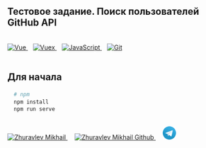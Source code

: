 ## Тестовое задание. Поиск пользователей GitHub API
<br />
<div>
    <a href="https://vuejs.org/">
        <img alt="Vue"
            src="https://img.shields.io/badge/-Vue-42b883?style=for-the-badge&logo=vue&logoColor=black" />
    </a>
    &nbsp;&nbsp;
    <a href="https://vuex.vuejs.org/">
        <img alt="Vuex"
            src="https://img.shields.io/badge/-Vuex-42b883?style=for-the-badge&logo=vue&logoColor=black" />
    </a>
    &nbsp;&nbsp;
    <a href="https://developer.mozilla.org/en-US/docs/Web/JavaScript">
        <img alt="JavaScript"
            src="https://img.shields.io/badge/-JavaScript-F7DF1E?style=for-the-badge&logo=javascript&logoColor=black" />
    </a>
    &nbsp;&nbsp;
    <a href="https://git-scm.com/">
        <img alt="Git" src="https://img.shields.io/badge/-Git-F05032?style=for-the-badge&logo=git&logoColor=white" />
    </a>
</div>

<br />

## Для начала 

```bash
  # npm
  npm install
  npm run serve
  ```

<br />

<div>
    <a href="https://www.facebook.com/zedmfix">
        <img alt="Zhuravlev Mikhail" width="30px"
            src="https://raw.githubusercontent.com/peterthehan/peterthehan/master/assets/facebook.svg" />
    </a>
    &nbsp;&nbsp;&nbsp;
    <a href="https://github.com/MiCkEyZzZ">
        <img alt="Zhuravlev Mikhail Github" width="30px"
            src="https://raw.githubusercontent.com/peterthehan/peterthehan/master/assets/github.svg" />
    </a>
    &nbsp;&nbsp;&nbsp;
    <a href="https://t.me/Mickey_Zzz">
        <img alt="Zhuravlev Mikhail" width="30px"
            src="https://raw.githubusercontent.com/github/explore/80688e429a7d4ef2fca1e82350fe8e3517d3494d/topics/telegram/telegram.png" />
    </a>
</div>

